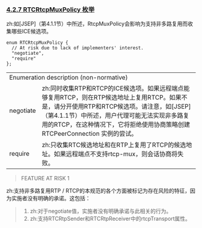 ###  [4.2.7 RTCRtcpMuxPolicy 枚举](http://w3c.github.io/webrtc-pc/#rtcrtcpmuxpolicy-enum)

zh:如[JSEP]（第4.1.1节）中所述，RtcpMuxPolicy会影响为支持非多路复用而收集哪些ICE候选项。

```
enum RTCRtcpMuxPolicy {
  // At risk due to lack of implementers' interest.
  "negotiate",
  "require"
};
```

<table>
  <tr>
    <td colspan="2">
    Enumeration description (non-normative)
    </td>
  </tr>
  <tr>
    <td>
    negotiate	
    </td>
    <td>
    zh:同时收集RTP和RTCP的ICE候选项。如果远程端点能够复用RTCP，则在RTP候选地址上复用RTCP。如果不是，请分开使用RTP和RTCP候选项。请注意，如[JSEP]（第4.1.1节）中所述，用户代理可能无法实现非多路复用的RTCP，在这种情况下，它将拒绝使用协商策略创建 RTCPeerConnection 实例的尝试。
    </td>
  </tr>
  <tr>
    <td>
    require
    </td>
    <td>
    zh:只收集RTC候选地址和在RTP上复用了RTCP的候选地址。如果远程端点不支持rtcp-mux，则会话协商将失败。
    </td>
  </tr>
</table>

>FEATURE AT RISK 1
>
zh:支持非多路复用RTP / RTCP的本规范的各个方面被标记为存在风险的特征，因为实施者没有明确的承诺。这包括：
>1. zh:对于negotiate值，实施者没有明确承诺与此相关的行为。
>2. zh:支持RTCRtpSender和RTCRtpReceiver中的rtcpTransport属性。
